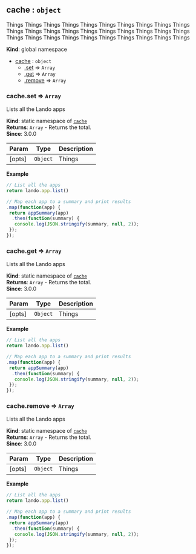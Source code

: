 <a name="cache"></a>

## cache : <code>object</code>
Things Things Things Things Things Things Things Things Things Things
Things Things Things Things Things Things
Things Things Things Things Things Things Things Things
Things Things Things Things Things Things

**Kind**: global namespace  

* [cache](#cache) : <code>object</code>
    * [.set](#cache.set) ⇒ <code>Array</code>
    * [.get](#cache.get) ⇒ <code>Array</code>
    * [.remove](#cache.remove) ⇒ <code>Array</code>

<a name="cache.set"></a>

### cache.set ⇒ <code>Array</code>
Lists all the Lando apps

**Kind**: static namespace of [<code>cache</code>](#cache)  
**Returns**: <code>Array</code> - Returns the total.  
**Since**: 3.0.0  

| Param | Type | Description |
| --- | --- | --- |
| [opts] | <code>Object</code> | Things |

**Example**  
```js
// List all the apps
return lando.app.list()

// Map each app to a summary and print results
.map(function(app) {
 return appSummary(app)
  .then(function(summary) {
   console.log(JSON.stringify(summary, null, 2));
 });
});
```
<a name="cache.get"></a>

### cache.get ⇒ <code>Array</code>
Lists all the Lando apps

**Kind**: static namespace of [<code>cache</code>](#cache)  
**Returns**: <code>Array</code> - Returns the total.  
**Since**: 3.0.0  

| Param | Type | Description |
| --- | --- | --- |
| [opts] | <code>Object</code> | Things |

**Example**  
```js
// List all the apps
return lando.app.list()

// Map each app to a summary and print results
.map(function(app) {
 return appSummary(app)
  .then(function(summary) {
   console.log(JSON.stringify(summary, null, 2));
 });
});
```
<a name="cache.remove"></a>

### cache.remove ⇒ <code>Array</code>
Lists all the Lando apps

**Kind**: static namespace of [<code>cache</code>](#cache)  
**Returns**: <code>Array</code> - Returns the total.  
**Since**: 3.0.0  

| Param | Type | Description |
| --- | --- | --- |
| [opts] | <code>Object</code> | Things |

**Example**  
```js
// List all the apps
return lando.app.list()

// Map each app to a summary and print results
.map(function(app) {
 return appSummary(app)
  .then(function(summary) {
   console.log(JSON.stringify(summary, null, 2));
 });
});
```
